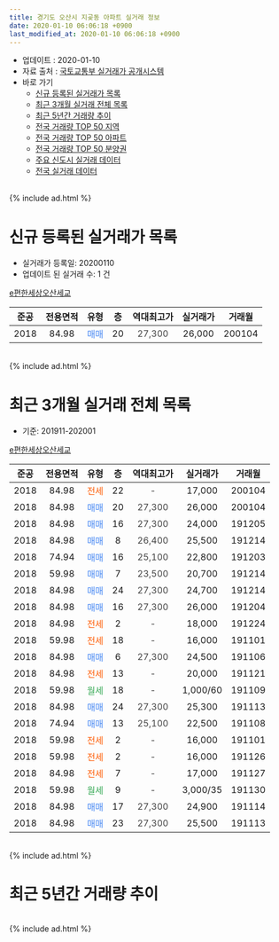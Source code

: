 ```yaml
---
title: 경기도 오산시 지곶동 아파트 실거래 정보
date: 2020-01-10 06:06:18 +0900
last_modified_at: 2020-01-10 06:06:18 +0900
---
```


* 업데이트 : 2020-01-10
* 자료 출처 : [국토교통부 실거래가 공개시스템](http://rt.molit.go.kr)
* 바로 가기
    * [신규 등록된 실거래가 목록](#신규-등록된-실거래가-목록)
    * [최근 3개월 실거래 전체 목록](#최근-3개월-실거래-전체-목록)
    * [최근 5년간 거래량 추이](#최근-5년간-거래량-추이)
    * [전국 거래량 TOP 50 지역](https://inasie.github.io/apt-trade-info/최근-3개월-전국에서-가장-거래가-많이-발생한-지역)
    * [전국 거래량 TOP 50 아파트](https://inasie.github.io/apt-trade-info/최근-3개월-전국에서-가장-거래가-많이-발생한-아파트)
    * [전국 거래량 TOP 50 분양권](https://inasie.github.io/apt-trade-info/최근-3개월-전국에서-가장-거래가-많이-발생한-분양권)
    * [주요 신도시 실거래 데이터](https://inasie.github.io/apt-trade-info/주요-신도시)
    * [전국 실거래 데이터](https://inasie.github.io/apt-trade-info/전국)
<br>
{% include ad.html %}
<br>

# 신규 등록된 실거래가 목록
* 실거래가 등록일: 20200110
* 업데이트 된 실거래 수: 1 건


[e편한세상오산세교](https://search.naver.com/search.naver?query=%EA%B2%BD%EA%B8%B0%EB%8F%84+%EC%98%A4%EC%82%B0%EC%8B%9C+%EC%A7%80%EA%B3%B6%EB%8F%99+e%ED%8E%B8%ED%95%9C%EC%84%B8%EC%83%81%EC%98%A4%EC%82%B0%EC%84%B8%EA%B5%90)

|준공|전용면적|유형|층|역대최고가|실거래가|거래월|
|:---:|:---:|:---:|:---:|:---:|:---:|:---:|
|2018|84.98|<span style="color:#4285f3">매매</span>|20|<span style="color:#444444">27,300</span>|26,000|200104|


<br>
{% include ad.html %}
<br>

# 최근 3개월 실거래 전체 목록
* 기준: 201911-202001


[e편한세상오산세교](https://search.naver.com/search.naver?query=%EA%B2%BD%EA%B8%B0%EB%8F%84+%EC%98%A4%EC%82%B0%EC%8B%9C+%EC%A7%80%EA%B3%B6%EB%8F%99+e%ED%8E%B8%ED%95%9C%EC%84%B8%EC%83%81%EC%98%A4%EC%82%B0%EC%84%B8%EA%B5%90)

|준공|전용면적|유형|층|역대최고가|실거래가|거래월|
|:---:|:---:|:---:|:---:|:---:|:---:|:---:|
|2018|84.98|<span style="color:#ff5a00">전세</span>|22|<span style="color:#444444">-</span>|17,000|200104|
|2018|84.98|<span style="color:#4285f3">매매</span>|20|<span style="color:#444444">27,300</span>|26,000|200104|
|2018|84.98|<span style="color:#4285f3">매매</span>|16|<span style="color:#444444">27,300</span>|24,000|191205|
|2018|84.98|<span style="color:#4285f3">매매</span>|8|<span style="color:#444444">26,400</span>|25,500|191214|
|2018|74.94|<span style="color:#4285f3">매매</span>|16|<span style="color:#444444">25,100</span>|22,800|191203|
|2018|59.98|<span style="color:#4285f3">매매</span>|7|<span style="color:#444444">23,500</span>|20,700|191214|
|2018|84.98|<span style="color:#4285f3">매매</span>|24|<span style="color:#444444">27,300</span>|24,700|191214|
|2018|84.98|<span style="color:#4285f3">매매</span>|16|<span style="color:#444444">27,300</span>|26,000|191204|
|2018|84.98|<span style="color:#ff5a00">전세</span>|2|<span style="color:#444444">-</span>|18,000|191224|
|2018|59.98|<span style="color:#ff5a00">전세</span>|18|<span style="color:#444444">-</span>|16,000|191101|
|2018|84.98|<span style="color:#4285f3">매매</span>|6|<span style="color:#444444">27,300</span>|24,500|191106|
|2018|84.98|<span style="color:#ff5a00">전세</span>|13|<span style="color:#444444">-</span>|20,000|191121|
|2018|59.98|<span style="color:#34a853">월세</span>|18|<span style="color:#444444">-</span>|1,000/60|191109|
|2018|84.98|<span style="color:#4285f3">매매</span>|24|<span style="color:#444444">27,300</span>|25,300|191113|
|2018|74.94|<span style="color:#4285f3">매매</span>|13|<span style="color:#444444">25,100</span>|22,500|191108|
|2018|59.98|<span style="color:#ff5a00">전세</span>|2|<span style="color:#444444">-</span>|16,000|191101|
|2018|59.98|<span style="color:#ff5a00">전세</span>|2|<span style="color:#444444">-</span>|16,000|191126|
|2018|84.98|<span style="color:#ff5a00">전세</span>|7|<span style="color:#444444">-</span>|17,000|191127|
|2018|59.98|<span style="color:#34a853">월세</span>|9|<span style="color:#444444">-</span>|3,000/35|191130|
|2018|84.98|<span style="color:#4285f3">매매</span>|17|<span style="color:#444444">27,300</span>|24,900|191114|
|2018|84.98|<span style="color:#4285f3">매매</span>|23|<span style="color:#444444">27,300</span>|25,500|191113|


<br>
{% include ad.html %}
<br>

# 최근 5년간 거래량 추이


<div style="width:100%;">
    <canvas id="deal_progress" height="200"></canvas>
</div>

<script>
new Chart(document.getElementById("deal_progress"), {
    type: 'line',
    data: {
        labels: ['201501','201502','201503','201504','201505','201506','201507','201508','201509','201510','201511','201512','201601','201602','201603','201604','201605','201606','201607','201608','201609','201610','201611','201612','201701','201702','201703','201704','201705','201706','201707','201708','201709','201710','201711','201712','201801','201802','201803','201804','201805','201806','201807','201808','201809','201810','201811','201812','201901','201902','201903','201904','201905','201906','201907','201908','201909','201910','201911','201912','202001'],
        datasets: [{
            label: '매매',
            pointRadius: 1,
            data: [0, 0, 0, 0, 0, 0, 0, 0, 0, 0, 0, 0, 0, 0, 0, 0, 0, 0, 0, 0, 0, 0, 0, 0, 0, 0, 0, 0, 0, 0, 0, 0, 0, 0, 0, 0, 30, 1, 0, 2, 13, 26, 206, 48, 8, 14, 7, 5, 6, 10, 8, 16, 12, 7, 5, 5, 10, 9, 5, 6, 1],
            borderColor: "rgba(255, 201, 14, 1)",
            backgroundColor: "rgba(255, 201, 14, 0.5)",
            fill: false,
            lineTension: 0
        },{
            label: '전월세',
            pointRadius: 1,
            data: [0, 0, 0, 0, 0, 0, 0, 0, 0, 0, 0, 0, 0, 0, 0, 0, 0, 0, 0, 0, 0, 0, 0, 0, 0, 0, 0, 0, 0, 0, 0, 0, 0, 0, 0, 0, 2, 6, 17, 69, 62, 29, 8, 4, 2, 3, 2, 1, 3, 3, 3, 3, 7, 5, 6, 9, 4, 4, 7, 1, 1],
            borderColor: "rgba(0, 141, 185, 1)",
            backgroundColor: "rgba(0, 141, 185, 0.5)",
            fill: false,
            lineTension: 0
        }
        ]
    },
    options: {
        responsive: true,
        title: {
            display: false
        },
        tooltips: {
            mode: 'index',
            intersect: false
        },
        hover: {
            mode: 'nearest',
            intersect: true
        },
        scales: {
            xAxes: [{
                display: true,
                scaleLabel: {
                    display: true,
                    labelString: '년/월'
                }
            }],
            yAxes: [{
                display: true,
                ticks: {
                    suggestedMin: 0,
                },
                scaleLabel: {
                    display: true,
                    labelString: '실거래 수'
                }
            }]
        }
    }
});

</script>


<br>
{% include ad.html %}
<br>

